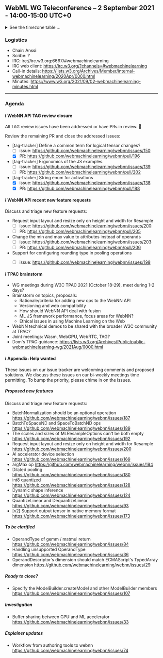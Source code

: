 ## WebML WG Teleconference – 2 September 2021 - 14:00-15:00 UTC+0

<details><summary>See the timezone table ...</summary>
<table>
<tr><td> San Francisco (U.S.A. - California) <td> Thu, 2 September 2021 <td> 07:00 <td> UTC-7 hours
<tr><td> Boston (U.S.A. - Massachusetts) <td> Thu, 2 September 2021 <td> 10:00 <td> UTC-4 hours
<tr><td> London (United Kingdom - England) <td> Thu, 2 September 2021 <td> 15:00 <td> UTC+1 hours
<tr><td> Berlin (Germany) <td> Thu, 2 September 2021 <td> 16:00 <td> UTC+2 hours
<tr><td> Helsinki (Finland) <td> Thu, 2 September 2021 <td> 17:00 <td> UTC+3 hours
<tr><td> Shanghai (China) <td> Thu, 2 September 2021 <td> 22:00 <td> UTC+8 hours
<tr><td> Tokyo (Japan) <td> Thu, 2 September 2021 <td> 23:00 <td> UTC+9 hours
<tr><td> Corresponding UTC (GMT) <td> Thu, 2 September 2021 <td colspan=2> 14:00 UTC
</table>

Other locations: https://www.timeanddate.com/worldclock/fixedtime.html?iso=20210902T14
  </details>
  
### Logistics

* Chair: Anssi
* Scribe: ?
* IRC: irc://irc.w3.org:6667/#webmachinelearning
* IRC web client: https://irc.w3.org/?channels=#webmachinelearning
* Call-in details: https://lists.w3.org/Archives/Member/internal-webmachinelearning/2020Apr/0000.html
* Minutes: https://www.w3.org/2021/09/02-webmachinelearning-minutes.html

---

### Agenda
  
#### ℹ️ WebNN API TAG review closure
  
All TAG review issues have been addressed or have PRs in review. 🎉
  
Review the remaining PR and close the addressed issues:

- [tag-tracker] Define a common term for logical tensor changes?
    - [ ] issue: https://github.com/webmachinelearning/webnn/issues/150
    - [x] PR: https://github.com/webmachinelearning/webnn/pull/196
- [tag-tracker] Ergonomics of the JS examples
    - [ ] issue: https://github.com/webmachinelearning/webnn/issues/139
    - [ ] PR: https://github.com/webmachinelearning/webnn/pull/202
- [tag-tracker] String enum for activations
    - [x] issue: https://github.com/webmachinelearning/webnn/issues/138
    - [x] PR: https://github.com/webmachinelearning/webnn/pull/188
 
#### ℹ️ WebNN API recent new feature requests

Discuss and triage new feature requests:

- Request input layout and resize only on height and width for Resample
  - [ ] issue: https://github.com/webmachinelearning/webnn/issues/200
  - [ ] PR: https://github.com/webmachinelearning/webnn/pull/205
- Change the min and max value to attributes instead of operands
  - [ ] issue: https://github.com/webmachinelearning/webnn/issues/203
  - [ ] PR: https://github.com/webmachinelearning/webnn/pull/206
- Support for configuring rounding type in pooling operations
  - [ ] issue: https://github.com/webmachinelearning/webnn/issues/198

  

#### ℹ️ TPAC brainstorm

- WG meetings during W3C TPAC 2021 (October 18-29), meet during 1-2 days?
- Brainstorm on topics, proposals:
  - Rationale/criteria for adding new ops to the WebNN API
  - Versioning and web compatibility
  - How should WebNN API deal with fusion
  - ML JS framework performance, focus areas for WebNN?
  - Ethical issues in using Machine Learning on the Web
- WebNN technical demos to be shared with the broader W3C community at TPAC?
- Joint meetings: Wasm, WebGPU, WebRTC, TAG?
- Dom's TPAC guidance: https://lists.w3.org/Archives/Public/public-webmachinelearning-wg/2021Aug/0000.html

#### ℹ️ Appendix: Help wanted

These issues on our issue tracker are welcoming comments and proposed solutions. We discuss these issues on our bi-weekly meetings time permitting. To bump the priority, please chime in on the issues.

##### Proposed new features

Discuss and triage new feature requests:
  
- BatchNormalization should be an optional operation https://github.com/webmachinelearning/webnn/issues/187
- BatchToSpaceND and SpaceToBatchND ops https://github.com/webmachinelearning/webnn/issues/189
- The scales and sizes of MLResampleOptions can't be both empty https://github.com/webmachinelearning/webnn/issues/192
- Request input layout and resize only on height and width for Resample https://github.com/webmachinelearning/webnn/issues/200
- AI accelerator device selection https://github.com/webmachinelearning/webnn/issues/169
- argMax op https://github.com/webmachinelearning/webnn/issues/184
- Dilated pooling https://github.com/webmachinelearning/webnn/issues/180
- int8 quantized https://github.com/webmachinelearning/webnn/issues/128
- Dynamic shape inference https://github.com/webmachinelearning/webnn/issues/124
- QuantizeLinear and DequantizeLinear https://github.com/webmachinelearning/webnn/issues/93
- [v2] Support output tensor in native memory format https://github.com/webmachinelearning/webnn/issues/173

##### To be clarified

- OperandType of gemm / matmul return https://github.com/webmachinelearning/webnn/issues/84
- Handling unsupported OperandType https://github.com/webmachinelearning/webnn/issues/36
- OperandDescriptor's dimension should match ECMAScript's TypedArray dimension https://github.com/webmachinelearning/webnn/issues/29

##### Ready to close?

- Specify the ModelBuilder.createModel and other ModelBuilder members https://github.com/webmachinelearning/webnn/issues/107

##### Investigation 

- Buffer sharing between GPU and ML accelerator https://github.com/webmachinelearning/webnn/issues/33

##### Explainer updates

- Workflow from authoring tools to webnn https://github.com/webmachinelearning/webnn/issues/74

  

